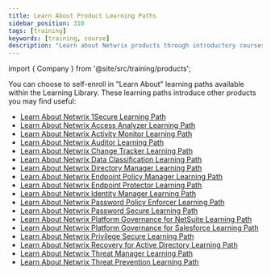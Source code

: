 ```yaml
---
title: Learn About Product Learning Paths
sidebar_position: 310
tags: [training]
keywords: [training, course]
description: "Learn about Netwrix products through introductory courses"
---
```


import { Company } from '@site/src/training/products';


You can choose to self-enroll in "Learn About" learning paths available within the Learning Library. These learning paths introduce other <Company /> products you may find useful:

* [Learn About Netwrix 1Secure Learning Path](./1secure.md)
* [Learn About Netwrix Access Analyzer Learning Path](./access-analyzer.md)
* [Learn About Netwrix Activity Monitor Learning Path](./activity-monitor.md)
* [Learn About Netwrix Auditor Learning Path](./auditor.md)
* [Learn About Netwrix Change Tracker Learning Path](./change-tracker.md)
* [Learn About Netwrix Data Classification Learning Path](./data-classification.md)
* [Learn About Netwrix Directory Manager Learning Path](./directory-manager.md)
* [Learn About Netwrix Endpoint Policy Manager Learning Path](./endpoint-policy-manager.md)
* [Learn About Netwrix Endpoint Protector Learning Path](./endpoint-protector.md)
* [Learn About Netwrix Identity Manager Learning Path](./identity-manager.md)
* [Learn About Netwrix Password Policy Enforcer Learning Path](./password-policy-enforcer.md)
* [Learn About Netwrix Password Secure Learning Path](./password-secure.md)
* [Learn About Netwrix Platform Governance for NetSuite Learning Path](./platform-governance-for-netsuite.md)
* [Learn About Netwrix Platform Governance for Salesforce Learning Path](./platform-governance-for-salesforce.md)
* [Learn About Netwrix Privilege Secure Learning Path](./privilege-secure.md)
* [Learn About Netwrix Recovery for Active Directory Learning Path](./recovery-for-ad.md)
* [Learn About Netwrix Threat Manager Learning Path ](./threat-manager.md)
* [Learn About Netwrix Threat Prevention Learning Path](./threat-prevention.md)
